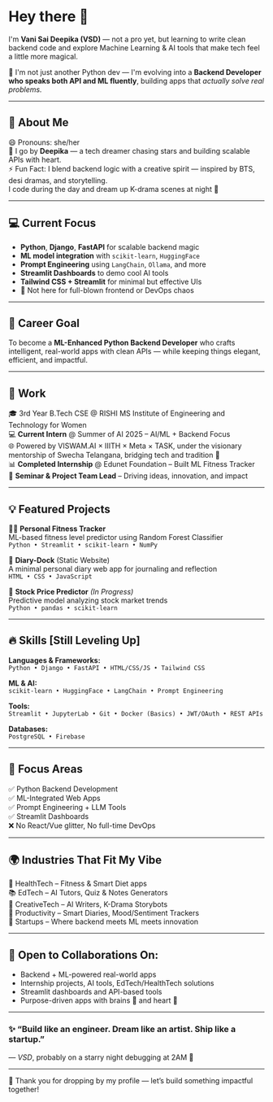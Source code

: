 # Hey there 👋  
I'm **Vani Sai Deepika (VSD)** —  not a pro yet, but learning to write clean backend code and explore Machine Learning & AI tools that make tech feel a little more magical.

🔧 I'm not just another Python dev — I'm evolving into a **Backend Developer who speaks both API and ML fluently**, building apps that *actually solve real problems.*

---

## 💬 About Me  
😄 Pronouns: she/her  
🌙 I go by **Deepika** — a tech dreamer chasing stars and building scalable APIs with heart.  
⚡️ Fun Fact: I blend backend logic with a creative spirit — inspired by BTS, desi dramas, and storytelling.  
I code during the day and dream up K-drama scenes at night 🌌

---

## 💻 Current Focus

- **Python**, **Django**, **FastAPI** for scalable backend magic  
- **ML model integration** with `scikit-learn`, `HuggingFace`  
- **Prompt Engineering** using `LangChain`, `Ollama`, and more  
- **Streamlit Dashboards** to demo cool AI tools  
- **Tailwind CSS + Streamlit** for minimal but effective UIs  
- 🚫 Not here for full-blown frontend or DevOps chaos

---

## 🎯 Career Goal

To become a **ML-Enhanced Python Backend Developer** who crafts intelligent, real-world apps with clean APIs — while keeping things elegant, efficient, and impactful.

---

## 📌 Work

🎓 3rd Year B.Tech CSE @ RISHI MS Institute of Engineering and Technology for Women  
💻 **Current Intern** @ Summer of AI 2025 – AI/ML + Backend Focus  
🌐 Powered by VISWAM.AI × IIITH × Meta × TASK, under the visionary mentorship of Swecha Telangana, bridging tech and tradition 🌿      
📊 **Completed Internship** @ Edunet Foundation – Built ML Fitness Tracker  
🧠 **Seminar & Project Team Lead** – Driving ideas, innovation, and impact

---

## 💡 Featured Projects

🧘‍♀️ **Personal Fitness Tracker**  
ML-based fitness level predictor using Random Forest Classifier  
`Python • Streamlit • scikit-learn • NumPy`

📔 **Diary-Dock**  (Static Website)    
A minimal personal diary web app for journaling and reflection  
`HTML • CSS • JavaScript`

💸 **Stock Price Predictor** *(In Progress)*  
Predictive model analyzing stock market trends  
`Python • pandas • scikit-learn`

---

## 🔥 Skills [Still Leveling Up]

**Languages & Frameworks:**  
`Python • Django • FastAPI • HTML/CSS/JS • Tailwind CSS`

**ML & AI:**  
`scikit-learn • HuggingFace • LangChain • Prompt Engineering`

**Tools:**  
`Streamlit • JupyterLab • Git • Docker (Basics) • JWT/OAuth • REST APIs`

**Databases:**  
`PostgreSQL • Firebase`

---

## 🧭 Focus Areas

✅ Python Backend Development  
✅ ML-Integrated Web Apps  
✅ Prompt Engineering + LLM Tools  
✅ Streamlit Dashboards  
❌ No React/Vue glitter, No full-time DevOps

---

## 🌍 Industries That Fit My Vibe

🏥 HealthTech – Fitness & Smart Diet apps  
📚 EdTech – AI Tutors, Quiz & Notes Generators  
🎨 CreativeTech – AI Writers, K-Drama Storybots  
📔 Productivity – Smart Diaries, Mood/Sentiment Trackers  
🚀 Startups – Where backend meets ML meets innovation

---

## 🤝 Open to Collaborations On:

- Backend + ML-powered real-world apps  
- Internship projects, AI tools, EdTech/HealthTech solutions  
- Streamlit dashboards and API-based tools  
- Purpose-driven apps with brains 🧠 and heart 💖

---

### ✨ “Build like an engineer. Dream like an artist. Ship like a startup.”  
— *VSD*, probably on a starry night debugging at 2AM 🌌


---

🌟 Thank you for dropping by my profile — let’s build something impactful together!
